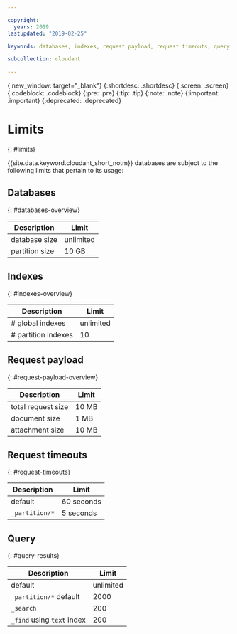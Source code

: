 ```yaml
---

copyright:
  years: 2019
lastupdated: "2019-02-25"

keywords: databases, indexes, request payload, request timeouts, query

subcollection: cloudant

---
```


{:new_window: target="_blank"}
{:shortdesc: .shortdesc}
{:screen: .screen}
{:codeblock: .codeblock}
{:pre: .pre}
{:tip: .tip}
{:note: .note}
{:important: .important}
{:deprecated: .deprecated}

<!-- Acrolinx: 2019-01-11 -->

# Limits
{: #limits}

{{site.data.keyword.cloudant_short_notm}} databases are subject to the following limits that pertain to its usage:

## Databases
{: #databases-overview}

|Description|Limit|
|--|--|
|database size|unlimited|
|partition size|10 GB|


## Indexes
{: #indexes-overview}

|Description|Limit|
|--|--|
|# global indexes|unlimited|
|# partition indexes|10|

## Request payload
{: #request-payload-overview}

|Description|Limit|
|--|--|
|total request size|10 MB|
|document size|1 MB|
|attachment size|10 MB|

## Request timeouts
{: #request-timeouts}

|Description|Limit|
|--|--|
|default|60 seconds|
|`_partition/*` |5 seconds|


## Query
{: #query-results}

|Description|Limit|
|--|--|
|default|unlimited|
|`_partition/*` default|2000|
|`_search`|200|
|`_find` using `text` index|200|
